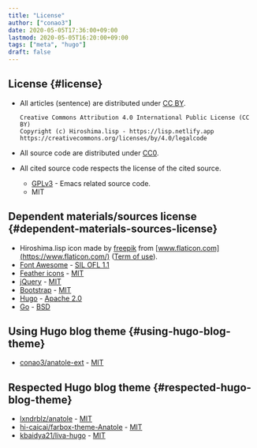 ```yaml
---
title: "License"
author: ["conao3"]
date: 2020-05-05T17:36:00+09:00
lastmod: 2020-05-05T16:20:00+09:00
tags: ["meta", "hugo"]
draft: false
---
```


## License {#license}

-   All articles (sentence) are distributed under [CC BY](https://creativecommons.org/licenses/by/4.0/legalcode.txt).

    ```text
    Creative Commons Attribution 4.0 International Public License (CC BY)
    Copyright (c) Hiroshima.lisp - https://lisp.netlify.app
    https://creativecommons.org/licenses/by/4.0/legalcode
    ```
-   All source code are distributed under [CC0](https://creativecommons.org/publicdomain/zero/1.0/legalcode.txt).
-   All cited source code respects the license of the cited source.
    -   [GPLv3](https://www.gnu.org/licenses/gpl-3.0.txt) - Emacs related source code.
    -   MIT


## Dependent materials/sources license {#dependent-materials-sources-license}

-   Hiroshima.lisp icon made by [freepik](https://www.flaticon.com/authors/freepik) from [www.flaticon.com](https://www.flaticon.com/) ([Term of use](https://www.freepikcompany.com/legal)).
-   [Font Awesome](https://fontawesome.com/) - [SIL OFL 1.1](http://scripts.sil.org/OFL)
-   [Feather icons](https://feathericons.com/) - [MIT](https://github.com/feathericons/feather/blob/master/LICENSE)
-   [jQuery](https://jquery.org/) - [MIT](https://jquery.org/license/)
-   [Bootstrap](https://getbootstrap.com/) - [MIT](https://github.com/twbs/bootstrap/blob/v4.0.0/LICENSE)
-   [Hugo](https://gohugo.io/) - [Apache 2.0](https://gohugo.io/about/license/)
-   [Go](https://golang.org/) - [BSD](https://golang.org/LICENSE)


## Using Hugo blog theme {#using-hugo-blog-theme}

-   [conao3/anatole-ext](https://github.com/conao3/anatole-ext) - [MIT](https://github.com/conao3/anatole-ext/blob/master/LICENSE)


## Respected Hugo blog theme {#respected-hugo-blog-theme}

-   [lxndrblz/anatole](https://github.com/lxndrblz/anatole) - [MIT](https://github.com/lxndrblz/anatole/blob/master/LICENSE)
-   [hi-caicai/farbox-theme-Anatole](https://github.com/hi-caicai/farbox-theme-Anatole) - [MIT](https://github.com/hi-caicai/farbox-theme-Anatole)
-   [kbaidya21/liva-hugo](https://github.com/kbaidya21/liva-hugo) - [MIT](https://github.com/kbaidya21/liva-hugo/blob/master/LICENSE)
